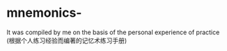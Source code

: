 # mnemonics-
It was compiled by me on the basis of the personal experience of practice (根据个人练习经验而编著的记忆术练习手册)
